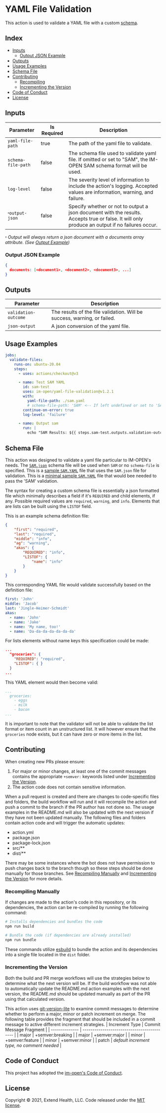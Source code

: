 # YAML File Validation

This action is used to validate a YAML file with a custom [schema](#schema-file).

## Index <!-- omit in toc -->

- [Inputs](#inputs)
  - [Output JSON Example](#output-json-example)
- [Outputs](#outputs)
- [Usage Examples](#usage-examples)
- [Schema File](#schema-file)
- [Contributing](#contributing)
  - [Recompiling](#recompiling)
  - [Incrementing the Version](#incrementing-the-version)
- [Code of Conduct](#code-of-conduct)
- [License](#license)

## Inputs

| Parameter                                                 | Is Required | Description                                                                                                                                    |
| --------------------------------------------------------- | ----------- | ---------------------------------------------------------------------------------------------------------------------------------------------- |
| `yaml-file-path`                                          | true        | The path of the yaml file to validate.                                                                                                         |
| `schema-file-path`                                        | false       | The schema file used to validate yaml file.  If omitted or set to "SAM", the IM-OPEN SAM schema format will be used.                           |
| `log-level`                                               | false       | The severity level of information to include the action's logging. Accepted values are information, warning, and failure.                      |
| <font size="1" style="super">&dagger;</font>`output-json` | false       | Specify whether or not to output a json document with the results. Accepts true or false. It will only produce an output if no failures occur. |
<font size="1">&dagger;</font> _Output will always return a json document with a documents array attribute. (See [Output Example](#output-json-example))_

### Output JSON Example
```json
{
  documents: [<document1>, <document2>, <document3>, ...]
}
```

## Outputs

| Parameter            | Description                                                              |
| -------------------- | ------------------------------------------------------------------------ |
| `validation-outcome` | The results of the file validation. Will be success, warning, or failed. |
| `json-output`        | A json conversion of the yaml file.                                      |

## Usage Examples

```yml
jobs:
  validate-files:
    runs-on: ubuntu-20.04
    steps:
      - uses: actions/checkout@v3

      - name: Test SAM YAML
        id: sam-test
        uses: im-open/yaml-file-validation@v1.2.1
        with:
          yaml-file-path: ./sam.yaml
          # schema-file-path: 'SAM' <-- If left undefined or set to 'SAM' the IM-OPEN SAM schema format will be used
        continue-on-error: true
        log-level: 'failure'

      - name: Output sam
        run: |
          echo "SAM Results: ${{ steps.sam-test.outputs.validation-outcome }}"
```

## Schema File

This action was designed to validate a yaml file particular to IM-OPEN's needs. The [`SAM.json`] schema file will be used when `SAM` or no `schema-file` is specified. This is a  [sample `SAM.YAML`] file that uses the `SAM.json` file for validation. This is a [minimal sample `SAM.YAML`] file that would bee needed to pass the 'SAM' validation.

The syntax for creating a custom schema file is essentially a json formatted file which minimally describes a field if it's `REQUIRED` and child elements, if any.  Possible required values are `required`, `warning`, and `info`. Elements that are lists can be built using the `LISTOF` field.

This is an example schema definition file:

```json
{
    "first": "required",
    "last": "required",
    "middle": "info",
    "ag": "warning",
    "akas": {
        "REQUIRED": "info",
        "LISTOF": {
            "name": "info"
        }
    }
}
```

This corresponding YAML file would validate successfully based on the definition file:

```yaml
first: 'John'
middle: 'Jacob'
last: 'Jingle-Heimer-Schmidt'
akas:
  - name: 'John'
  - name: 'Jake'
  - name: 'My name, too!'
  - name: 'Da-da-da-da-da-da-da'
```

For lists elements without name keys this specification could be made:

```json
...
  "groceries": {
    "REQUIRED": "required",
    "LISTOF": { }
  }
...
```

This YAML element would then become valid:

```yaml
...
  groceries:
    - eggs
    - milk
    - bacon
...
```

It is important to note that the validator will not be able to validate the list format or item count in an unstructured list. It will however ensure that the `groceries` node exists, but it can have zero or more items in the list.

## Contributing

When creating new PRs please ensure:

1. For major or minor changes, at least one of the commit messages contains the appropriate `+semver:` keywords listed under [Incrementing the Version](#incrementing-the-version).
1. The action code does not contain sensitive information.

When a pull request is created and there are changes to code-specific files and folders, the build workflow will run and it will recompile the action and push a commit to the branch if the PR author has not done so. The usage examples in the README.md will also be updated with the next version if they have not been updated manually. The following files and folders contain action code and will trigger the automatic updates:

- action.yml
- package.json
- package-lock.json
- src/\*\*
- dist/\*\*

There may be some instances where the bot does not have permission to push changes back to the branch though so these steps should be done manually for those branches. See [Recompiling Manually](#recompiling-manually) and [Incrementing the Version](#incrementing-the-version) for more details.

### Recompiling Manually

If changes are made to the action's code in this repository, or its dependencies, the action can be re-compiled by running the following command:

```sh
# Installs dependencies and bundles the code
npm run build

# Bundle the code (if dependencies are already installed)
npm run bundle
```

These commands utilize [esbuild](https://esbuild.github.io/getting-started/#bundling-for-node) to bundle the action and
its dependencies into a single file located in the `dist` folder.

### Incrementing the Version

Both the build and PR merge workflows will use the strategies below to determine what the next version will be.  If the build workflow was not able to automatically update the README.md action examples with the next version, the README.md should be updated manually as part of the PR using that calculated version.

This action uses [git-version-lite] to examine commit messages to determine whether to perform a major, minor or patch increment on merge.  The following table provides the fragment that should be included in a commit message to active different increment strategies.
| Increment Type | Commit Message Fragment                     |
| -------------- | ------------------------------------------- |
| major          | +semver:breaking                            |
| major          | +semver:major                               |
| minor          | +semver:feature                             |
| minor          | +semver:minor                               |
| patch          | *default increment type, no comment needed* |

## Code of Conduct

This project has adopted the [im-open's Code of Conduct](https://github.com/im-open/.github/blob/master/CODE_OF_CONDUCT.md).

## License

Copyright &copy; 2021, Extend Health, LLC. Code released under the [MIT license](LICENSE).

<!-- LINKS -->
[git-version-lite]: https://github.com/im-open/git-version-lite
[`SAM.json`]: ./src/sam.json
[sample `SAM.YAML`]: ./sample_sam.yaml
[minimal sample `SAM.YAML`]: ./sample_sam_minimal.yaml
